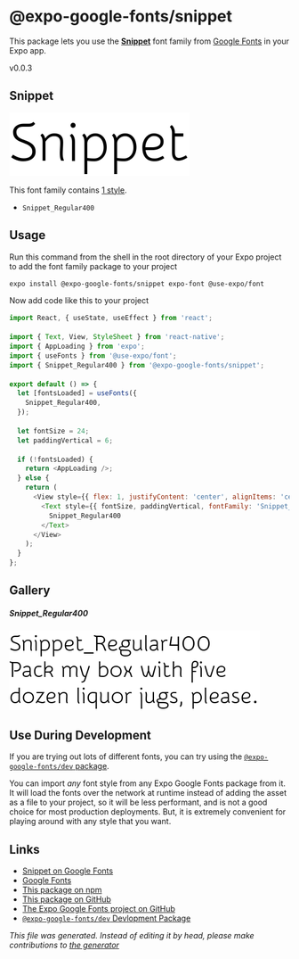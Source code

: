 # @expo-google-fonts/snippet

This package lets you use the [**Snippet**](https://fonts.google.com/specimen/Snippet) font family from [Google Fonts](https://fonts.google.com/) in your Expo app.

v0.0.3

## Snippet

![Snippet](./font-family.png)

This font family contains [1 style](#gallery).

- `Snippet_Regular400`

## Usage

Run this command from the shell in the root directory of your Expo project to add the font family package to your project
```sh
expo install @expo-google-fonts/snippet expo-font @use-expo/font
```

Now add code like this to your project
```js
import React, { useState, useEffect } from 'react';

import { Text, View, StyleSheet } from 'react-native';
import { AppLoading } from 'expo';
import { useFonts } from '@use-expo/font';
import { Snippet_Regular400 } from '@expo-google-fonts/snippet';

export default () => {
  let [fontsLoaded] = useFonts({
    Snippet_Regular400,
  });

  let fontSize = 24;
  let paddingVertical = 6;

  if (!fontsLoaded) {
    return <AppLoading />;
  } else {
    return (
      <View style={{ flex: 1, justifyContent: 'center', alignItems: 'center' }}>
        <Text style={{ fontSize, paddingVertical, fontFamily: 'Snippet_Regular400' }}>
          Snippet_Regular400
        </Text>
      </View>
    );
  }
};

```

## Gallery

##### Snippet_Regular400
![Snippet_Regular400](./8cc4ae1951b9917cd740fe17346eee27c893d200ad251063c1aa3c48b6e02682.ttf.png)


## Use During Development

If you are trying out lots of different fonts, you can try using the [`@expo-google-fonts/dev` package](https://www.npmjs.com/package/@expo-google-fonts/dev).

You can import *any* font style from any Expo Google Fonts package from it. It will load the fonts
over the network at runtime instead of adding the asset as a file to your project, so it will be 
less performant, and is not a good choice for most production deployments. But, it is extremely convenient
for playing around with any style that you want.

## Links

- [Snippet on Google Fonts](https://fonts.google.com/specimen/Snippet)
- [Google Fonts](https://fonts.google.com/)
- [This package on npm](https://www.npmjs.com/package/@expo-google-fonts/snippet)
- [This package on GitHub](https://github.com/expo/google-fonts/tree/master/font-packages/snippet)
- [The Expo Google Fonts project on GitHub](https://github.com/expo/google-fonts)
- [`@expo-google-fonts/dev` Devlopment Package](https://github.com/expo/google-fonts/tree/master/font-packages/dev)


*This file was generated. Instead of editing it by head, please make contributions to [the generator](https://github.com/expo/google-fonts/tree/master/packages/generator)*
